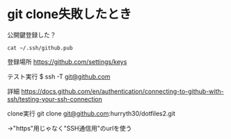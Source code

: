# git clone失敗したとき

公開鍵登録した？

```
cat ~/.ssh/github.pub
```

登録場所
https://github.com/settings/keys

テスト実行
$ ssh -T git@github.com

詳細
https://docs.github.com/en/authentication/connecting-to-github-with-ssh/testing-your-ssh-connection

clone実行
git clone git@github.com:hurryth30/dotfiles2.git

→"https"用じゃなく"SSH通信用"のurlを使う
